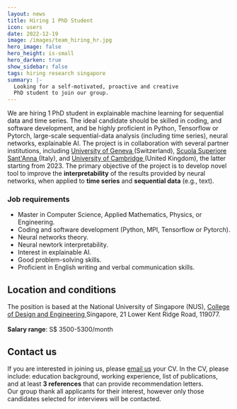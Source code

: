```yaml
---
layout: news
title: Hiring 1 PhD Student
icon: users
date: 2022-12-19
image: /images/team_hiring_hr.jpg
hero_image: false
hero_height: is-small
hero_darken: true
show_sidebar: false
tags: hiring research singapore
summary: |-
  Looking for a self-motivated, proactive and creative
  PhD student to join our group.
---
```




<html>
  <div class="content">
    We are hiring 1 PhD student in explainable machine learning 
    for sequential data and time series. 
    The ideal candidate should be skilled in coding, and software 
    development, and be highly proficient in Python, Tensorflow 
    or Pytorch, large-scale sequential-data analysis (including 
    time series), neural networks, explainable AI.
    The project is in collaboration with several 
    partner institutions, including <a href="https://www.unige.ch/en/">
    University of Geneva </a>(Switzerland), <a href="https://www.santannapisa.it/en">
    Scuola Superiore Sant'Anna </a> (Italy), and <a href="https://www.cam.ac.uk"> University of Cambridge </a> (United Kingdom), the latter starting 
    from 2023.
    The primary objective of the project is to develop novel tool to 
    improve the <b>interpretability</b> of the results provided by 
    neural networks, when applied to <b>time series</b> and
    <b>sequential data</b> (e.g., text).
  </div>

  <div class="content">
  <h3> Job requirements </h3>
  <ul>
    <li> Master in Computer Science, Applied Mathematics, Physics, or Engineering. </li>
    <li> Coding and software development (Python, MPI, Tensorflow or Pytorch). </li>
    <li> Neural networks theory. </li>
    <li> Neural newtork interpretability. </li>
    <li> Interest in explainable AI. </li>
    <li> Good problem-solving skills. </li>
    <li> Proficient in English writing and verbal communication skills. </li>
  </ul>
  </div>

  <div class="content">
  <h2 style="font-size:150%;font-weight:bold;"> Location and conditions </h2>
  The position is based at the National University of Singapore (NUS),
  <a href="https://cde.nus.edu.sg"> College of Design and Engineering </a>
  Singapore, 21 Lower Kent Ridge Road, 119077.
  <br><br>
  <b>Salary range</b>: S$ 3500-5300/month
  </div>

  <div class="content">
  <h2> Contact us </h2>
  If you are interested in joining us, please <a href="mailto:mpegim@nus.edu.sg">
  email us</a> your CV. In the CV, please include: education background,
  working experience, list of publications, and at least <b>3 references</b>
  that can provide recommendation letters.
  </div>

  <div class="notification is-warning is-light">
    Our group thank all applicants for their interest,
    however only those candidates selected for interviews
    will be contacted.
  </div>
  <br>
</html>
